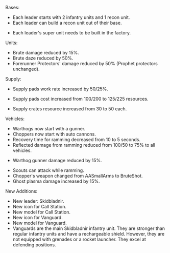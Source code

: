 Bases:
+ Each leader starts with 2 infantry units and 1 recon unit.
+ Each leader can build a recon unit out of their base.
- Each leader's super unit needs to be built in the factory.

Units:
- Brute damage reduced by 15%.
- Brute daze reduced by 50%.
- Forerunner Protectors' damage reduced by 50% (Prophet protectors unchanged).

Supply:
+ Supply pads work rate increased by 50/25%.
- Supply pads cost increased from 100/200 to 125/225 resources.
+ Supply crates resource increased from 30 to 50 each.

Vehicles:
+ Warthogs now start with a gunner.
+ Choppers now start with auto cannons.
+ Recovery time for ramming decreased from 10 to 5 seconds.
+ Reflected damage from ramming reduced from 100/50 to 75% to all vehicles.
- Warthog gunner damage reduced by 15%.
+ Scouts can attack while ramming.
+ Chopper's weapon changed from AASmallArms to BruteShot.
+ Ghost plasma damage increased by 15%.

New Additions:
+ New leader: Skidbladnir.
+ New icon for Call Station.
+ New model for Call Station.
+ New icon for Vanguard.
+ New model for Vanguard.
+ Vanguards are the main Skidbladnir infantry unit. They are stronger than regular infantry units and have a rechargeable shield. However, they are not equipped with grenades or a rocket launcher. They excel at defending positions.